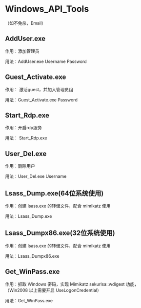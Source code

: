 # Windows_API_Tools
（如不免杀，Email）

## AddUser.exe 

作用：添加管理员  

用法：AddUser.exe Username Password

## Guest_Activate.exe

作用： 激活guest，并加入管理员组

用法：Guest_Activate.exe Password

## Start_Rdp.exe

作用：开启rdp服务

用法： Start_Rdp.exe

## User_Del.exe

作用：删除用户

用法：User_Del.exe Username

## Lsass_Dump.exe(64位系统使用)

作用：创建 lsass.exe 的转储文件，配合 mimikatz 使用

用法：Lsass_Dump.exe

## Lsass_Dumpx86.exe(32位系统使用)

作用：创建 lsass.exe 的转储文件，配合 mimikatz 使用

用法：Lsass_Dumpx86.exe

## Get_WinPass.exe

作用：抓取 Windows 密码，实现 Mimikatz sekurlsa::wdigest 功能，（Win2008 以上需要开启 UseLogonCredential）

用法：Get_WinPass.exe

